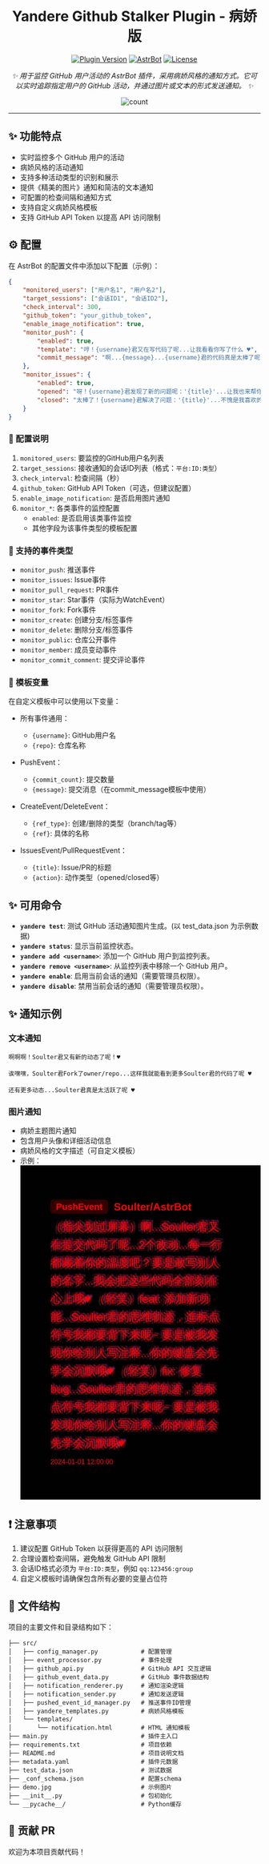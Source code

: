 <div align="center">

# Yandere Github Stalker Plugin - 病娇版

[![Plugin Version](https://img.shields.io/badge/Latest_Version-1.1.0-blue.svg?style=for-the-badge&color=76bad9)](https://github.com/SXP-Simon/astrbot_plugin_yandere_github_stalker)
[![AstrBot](https://img.shields.io/badge/AstrBot-Plugin-ff69b4?style=for-the-badge)](https://github.com/AstrBotDevs/AstrBot)
[![License](https://img.shields.io/badge/License-AGPL3.0-green.svg?style=for-the-badge)](LICENSE)

_✨ 用于监控 GitHub 用户活动的 AstrBot 插件，采用病娇风格的通知方式。它可以实时追踪指定用户的 GitHub 活动，并通过图片或文本的形式发送通知。 ✨_

<img src="https://count.getloli.com/@yandere_github_stalker?name=yandere_github_stalker&theme=booru-jaypee&padding=6&offset=0&align=top&scale=1&pixelated=1&darkmode=auto" alt="count" />
    </div>

---

## ✨ 功能特点

- 实时监控多个 GitHub 用户的活动
- 病娇风格的活动通知
- 支持多种活动类型的识别和展示
- 提供《精美的图片》通知和简洁的文本通知
- 可配置的检查间隔和通知方式
- 支持自定义病娇风格模板
- 支持 GitHub API Token 以提高 API 访问限制


## ⚙️ 配置

在 AstrBot 的配置文件中添加以下配置（示例）：

```json
{
    "monitored_users": ["用户名1", "用户名2"],
    "target_sessions": ["会话ID1", "会话ID2"],
    "check_interval": 300,
    "github_token": "your_github_token",
    "enable_image_notification": true,
    "monitor_push": {
        "enabled": true,
        "template": "哼！{username}君又在写代码了呢...让我看看你写了什么 ♥",
        "commit_message": "啊...{message}...{username}君的代码真是太棒了呢 ♥"
    },
    "monitor_issues": {
        "enabled": true,
        "opened": "呀！{username}君发现了新的问题呢：'{title}'...让我也来帮你解决吧 ♥",
        "closed": "太棒了！{username}君解决了问题：'{title}'...不愧是我喜欢的人呢 ♥"
    }
}
```

### 📝 配置说明

1. `monitored_users`: 要监控的GitHub用户名列表
2. `target_sessions`: 接收通知的会话ID列表（格式：`平台:ID:类型`）
3. `check_interval`: 检查间隔（秒）
4. `github_token`: GitHub API Token（可选，但建议配置）
5. `enable_image_notification`: 是否启用图片通知
6. `monitor_*`: 各类事件的监控配置
   - `enabled`: 是否启用该类事件监控
   - 其他字段为该事件类型的模板配置

### 📝 支持的事件类型

- `monitor_push`: 推送事件
- `monitor_issues`: Issue事件
- `monitor_pull_request`: PR事件
- `monitor_star`: Star事件（实际为WatchEvent）
- `monitor_fork`: Fork事件
- `monitor_create`: 创建分支/标签事件
- `monitor_delete`: 删除分支/标签事件
- `monitor_public`: 仓库公开事件
- `monitor_member`: 成员变动事件
- `monitor_commit_comment`: 提交评论事件

### 📝 模板变量

在自定义模板中可以使用以下变量：

- 所有事件通用：
  - `{username}`: GitHub用户名
  - `{repo}`: 仓库名称

- PushEvent：
  - `{commit_count}`: 提交数量
  - `{message}`: 提交消息（在commit_message模板中使用）

- CreateEvent/DeleteEvent：
  - `{ref_type}`: 创建/删除的类型（branch/tag等）
  - `{ref}`: 具体的名称

- IssuesEvent/PullRequestEvent：
  - `{title}`: Issue/PR的标题
  - `{action}`: 动作类型（opened/closed等）

## ✨ 可用命令

- **`yandere test`**: 测试 GitHub 活动通知图片生成。(以 test_data.json 为示例数据)
- **`yandere status`**: 显示当前监控状态。
- **`yandere add <username>`**: 添加一个 GitHub 用户到监控列表。
- **`yandere remove <username>`**: 从监控列表中移除一个 GitHub 用户。
- **`yandere enable`**: 启用当前会话的通知（需要管理员权限）。
- **`yandere disable`**: 禁用当前会话的通知（需要管理员权限）。

## ✨ 通知示例

### 文本通知
```
啊啊啊！Soulter君又有新的动态了呢！♥

诶嘿嘿，Soulter君Fork了owner/repo...这样我就能看到更多Soulter君的代码了呢 ♥

还有更多动态...Soulter君真是太活跃了呢 ♥
```

### 图片通知
- 病娇主题图片通知
- 包含用户头像和详细活动信息
- 病娇风格的文字描述（可自定义模板）
- 示例：
![Soulter 动态](./demo.jpg)

## ❗ 注意事项

1. 建议配置 GitHub Token 以获得更高的 API 访问限制
2. 合理设置检查间隔，避免触发 GitHub API 限制
3. 会话ID格式必须为 `平台:ID:类型`，例如 `qq:123456:group`
4. 自定义模板时请确保包含所有必要的变量占位符

## 📂 文件结构

项目的主要文件和目录结构如下：

```
├── src/
│   ├── config_manager.py            # 配置管理
│   ├── event_processor.py           # 事件处理
│   ├── github_api.py                # GitHub API 交互逻辑
│   ├── github_event_data.py         # GitHub 事件数据结构
│   ├── notification_renderer.py     # 通知渲染逻辑
│   ├── notification_sender.py       # 通知发送逻辑
│   ├── pushed_event_id_manager.py   # 推送事件ID管理
│   ├── yandere_templates.py         # 病娇风格模板
│   └── templates/
│       └── notification.html        # HTML 通知模板
├── main.py                          # 插件主入口
├── requirements.txt                 # 项目依赖
├── README.md                        # 项目说明文档
├── metadata.yaml                    # 插件元数据
├── test_data.json                   # 测试数据
├── _conf_schema.json                # 配置schema
├── demo.jpg                         # 示例图片
├── __init__.py                      # 包初始化
└── __pycache__/                     # Python缓存
```


## 📜 贡献 PR

欢迎为本项目贡献代码！

